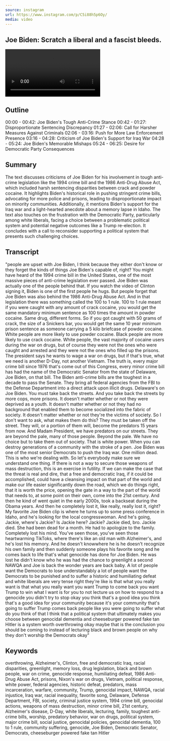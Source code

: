 ```yaml
---
source: instagram
url: https://www.instagram.com/p/C5i88h5p6Oy/
media: video
---
```


## Joe Biden: Scratch a liberal and a fascist bleeds.

![](3342501915822367666.mp4)

## Outline
00:00 - 00:42: Joe Biden's Tough Anti-Crime Stance
00:42 - 01:27: Disproportionate Sentencing Discrepancy
01:27 - 02:06: Call for Harsher Measures Against Criminals
02:06 - 03:16: Push for More Law Enforcement Presence
03:16 - 04:28: Criticism of Joe Biden's Support for Iraq War
04:28 - 05:24: Joe Biden's Memorable Mishaps
05:24 - 06:25: Desire for Democratic Party Consequences
## Summary
The text discusses criticisms of Joe Biden for his involvement in tough anti-crime legislation like the 1994 crime bill and the 1986 Anti-Drug Abuse Act, which included harsh sentencing disparities between crack and powder cocaine. It highlights Biden's historical role in pushing stringent crime bills, advocating for more police and prisons, leading to disproportionate impact on minority communities. Additionally, it mentions Biden's support for the Iraq war and a light-hearted anecdote about a memory lapse in Idaho. The text also touches on the frustration with the Democratic Party, particularly among white liberals, facing a choice between a problematic political system and potential negative outcomes like a Trump re-election. It concludes with a call to reconsider supporting a political system that presents such challenging choices.

## Transcript
"people are upset with Joe Biden, I think because they either don't know or they forget the kinds of things Joe Biden's capable of, right? You might have heard of the 1994 crime bill in the United States, one of the most massive pieces of anti-crime legislation ever passed. Joe Biden was actually one of the people behind that. If you watch the video of Clinton signing it, Biden is one of the first people he hugs. But people forget that Joe Biden was also behind the 1986 Anti-Drug Abuse Act. And in that legislation there was something called the 100 to 1 rule. 100 to 1 rule meant if you were caught with any amount of crack cocaine, you would get the same mandatory minimum sentence as 100 times the amount in powder cocaine. Same drug, different forms. So if you got caught with 50 grams of crack, the size of a Snickers bar, you would get the same 10 year minimum prison sentence as someone carrying a 5 kilo briefcase of powder cocaine. White people are more likely to use powder cocaine. Black people are more likely to use crack cocaine. White people, the vast majority of cocaine users during the war on drugs, but of course they were not the ones who were caught and arrested and they were not the ones who filled up the prisons. The president says he wants to wage a war on drugs, but if that's true, what we need is another D-Day, not another Vietnam. The truth is, every major crime bill since 1976 that's come out of this Congress, every minor crime bill has had the name of the Democratic Senator from the state of Delaware, Joe Biden, on that bill. The Biden anti-crime bills are the toughest in a decade to pass the Senate. They bring all federal agencies from the FBI to the Defense Department into a direct attack upon illicit drugs. Delaware's on Joe Biden. You must take back the streets. And you take back the streets by more cops, more prisons. It doesn't matter whether or not they were deprived as a youth. It doesn't matter whether or not they had no background that enabled them to become socialized into the fabric of society. It doesn't matter whether or not they're the victims of society. So I don't want to ask, what makes them do this? They must be taken off the street. They will, or a portion of them will, become the predators 15 years from now. And Madam President, we have predators on our streets. They are beyond the pale, many of those people. Beyond the pale. We have no choice but to take them out of society. That is white power. When you can destroy generations of a community with the stroke of a pen. Joe Biden was one of the most senior Democrats to push the Iraq war. One million dead. This is who we're dealing with. So let's everybody make sure we understand one thing. If there is not a way to secure those weapons of mass destruction, this is an exercise in futility. If we can make the case that the threat is real and dire, that a free and democratic Iraq, if it could be accomplished, could have a cleansing impact on that part of the world and make our life easier significantly down the road, which we do things right, that it is worth the price, opening the gate in a way to the part of the world that needs to, at some point on their own, come into the 21st century. And then he kind of went quiet in the early 2000s, took a backseat during the Obama years. And then he completely lost it, like really, really lost it, right? My favorite Joe Biden clip is where he turns up to some press conference in Idaho, and he's looking for the local congresswoman. And he's going, Jackie, where's Jackie? Is Jackie here? Jackie? Jackie died, bro. Jackie died. She had been dead for a month. He had to apologize to the family. Completely lost his mind. You've seen those, you've seen those heartwarming TikToks, where there's like an old man with Alzheimer's, and he's lost his memory. And he doesn't knowwhere he is he doesn't recognize his own family and then suddenly someone plays his favorite song and he comes back to life that's what genocide has done for Joe Biden. He was lost he didn't know who he was had the chance to greenlight a second NAWQA and Joe is back the wonder years are back baby. A lot of people want the Democrats to lose understandably a lot of people want the Democrats to be punished and to suffer a historic and humiliating defeat and white liberals are very tense right they're like is that what you really want is that what you really want you want Trump to come back you want Trump to win what I want is for you to not lecture us on how to respond to a genocide you didn't try to stop okay you think that's a good idea you think that's a good idea for your community because it's your community that's going to suffer Trump comes back people like you were going to suffer what do you think of that I think that a political system that ultimately makes you choose between genocidal dementia and cheeseburger powered fake tan Hitler is a system worth overthrowing okay maybe that is the conclusion you should be coming to instead of lecturing black and brown people on why they don't worship the Democrats okay"


## Keywords
overthrowing, Alzheimer's, Clinton, free and democratic Iraq, racial disparities, greenlight, memory loss, drug legislation, black and brown people, war on crime, genocide response, humiliating defeat, 1986 Anti-Drug Abuse Act, prisons, Nixon's war on drugs, Vietnam, political response, white power, federal agencies, historic defeat, predators, mass incarceration, warfare, community, Trump, genocidal impact, NAWQA, racial injustice, Iraq war, racial inequality, favorite song, Delaware, Defense Department, FBI, society, criminal justice system, 1994 crime bill, genocidal actions, weapons of mass destruction, minor crime bill, 21st century, Alzheimer's disease, D-Day, white liberals, lecturing, family, toughest anti-crime bills, worship, predatory behavior, war on drugs, political system, major crime bill, social justice, genocidal policies, genocidal dementia, 100 to 1 rule, community suffering, genocide, Joe Biden, Democratic Senator, Democrats, cheeseburger powered fake tan Hitler
